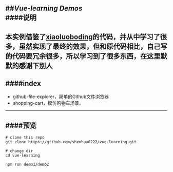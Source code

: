 ##*Vue-learning Demos*     
####说明
-----

  本实例借鉴了[xiaoluoboding](https://github.com/xiaoluoboding/vue-demo-collection)的代码，并从中学习了很多，虽然实现了最终的效果，但和原代码相比，自己写的代码要冗余很多，所以学习到了很多东西，在这里默默的感谢下别人
  ----

####index
---

- github-file-explorer，简单的Github文件浏览器
- shopping-cart，模仿购物车场景。

---

####预览
---


    # clone this repo  
    git clone https://github.com/shenhua0222/vue-learning.git

	# change dir
	cd vue-learning

	npm run demo1/demo2


	















   
    

    

 